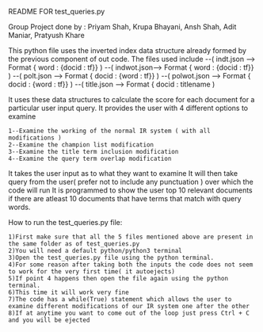 README FOR test_queries.py

Group Project done by : Priyam Shah, Krupa Bhayani, Ansh Shah, Adit Maniar, Pratyush Khare

This python file uses the inverted index data structure already formed by the previous component of out code. The files used include
	--( indt.json          --> Format { word  : {docid : tf}} )
	--( indwot.json--> Format { word  : {docid : tf}} )
	--( polt.json          --> Format { docid : {word  : tf}} )
	--( polwot.json      --> Format { docid : {word  : tf}} )
	--( title.json        --> Format { docid : titlename     )

It uses these data structures to calculate the score for each document for a particular user input query.
It provides the user with 4 different options to examine

	1--Examine the working of the normal IR system ( with all modifications )
	2--Examine the champion list modification
	3--Examine the title term inclusion modification
	4--Examine the query term overlap modification

It takes the user input as to what they want to examine
It will then take query from the user( prefer not to include any punctuation ) over which the code will run
It is programmed to show the user top 10 relevant documents if there are atleast 10 documents that have terms that match with query words.

How to run the test_queries.py file:
	
	1)First make sure that all the 5 files mentioned above are present in the same folder as of test_queries.py
	2)You will need a default python/python3 terminal
	3)Open the test_queries.py file using the python terminal.
	4)For some reason after taking both the inputs the code does not seem to work for the very first time( it autoejects)
	5)If point 4 happens then open the file again using the python terminal.
	6)This time it will work very fine
	7)The code has a while(True) statement which allows the user to examine different modifications of our IR system one after the other
	8)If at anytime you want to come out of the loop just press Ctrl + C and you will be ejected 
